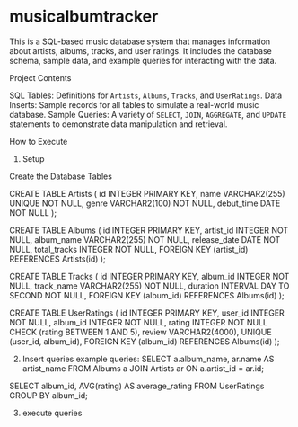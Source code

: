 # musicalbumtracker

This is a SQL-based music database system that manages information about artists, albums, tracks, and user ratings. It includes the database schema, sample data, and example queries for interacting with the data.

 Project Contents

SQL Tables: Definitions for `Artists`, `Albums`, `Tracks`, and `UserRatings`.
Data Inserts: Sample records for all tables to simulate a real-world music database.
Sample Queries: A variety of `SELECT`, `JOIN`, `AGGREGATE`, and `UPDATE` statements to demonstrate data manipulation and retrieval.

How to Execute 
1. Setup

Create the Database Tables

   CREATE TABLE Artists (
       id INTEGER PRIMARY KEY,
       name VARCHAR2(255) UNIQUE NOT NULL,
       genre VARCHAR2(100) NOT NULL,
       debut_time DATE NOT NULL
   );

   CREATE TABLE Albums (
       id INTEGER PRIMARY KEY,
       artist_id INTEGER NOT NULL,
       album_name VARCHAR2(255) NOT NULL,
       release_date DATE NOT NULL,
       total_tracks INTEGER NOT NULL,
       FOREIGN KEY (artist_id) REFERENCES Artists(id)
   );

   CREATE TABLE Tracks (
       id INTEGER PRIMARY KEY,
       album_id INTEGER NOT NULL,
       track_name VARCHAR2(255) NOT NULL,
       duration INTERVAL DAY TO SECOND NOT NULL,
       FOREIGN KEY (album_id) REFERENCES Albums(id)
   );

   CREATE TABLE UserRatings (
       id INTEGER PRIMARY KEY,
       user_id INTEGER NOT NULL,
       album_id INTEGER NOT NULL,
       rating INTEGER NOT NULL CHECK (rating BETWEEN 1 AND 5),
       review VARCHAR2(4000),
       UNIQUE (user_id, album_id),
       FOREIGN KEY (album_id) REFERENCES Albums(id)
   );

   2. Insert queries
  example queries:
SELECT a.album_name, ar.name AS artist_name
FROM Albums a
JOIN Artists ar ON a.artist_id = ar.id;

SELECT album_id, AVG(rating) AS average_rating
FROM UserRatings
GROUP BY album_id;


   3. execute queries
